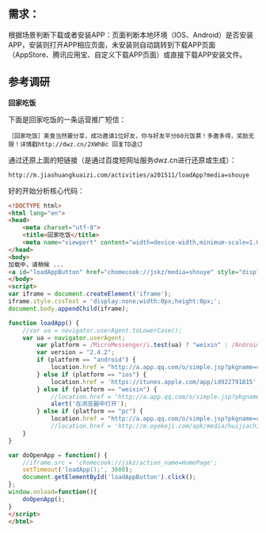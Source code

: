 需求：
--------

根据场景判断下载或者安装APP：页面判断本地环境（IOS、Android）是否安装APP，安装则打开APP相应页面，未安装则自动跳转到下载APP页面（AppStore、腾讯应用宝、自定义下载APP页面）或直接下载APP安装文件。

参考调研
------------

**回家吃饭**

下面是回家吃饭的一条运营推广短信：

    ［回家吃饭］美食当然要分享，成功邀请1位好友，你与好友平分60元饭票！多邀多得，奖励无限！详情戳http://dwz.cn/2XWhBc 回复TD退订
    
通过还原上面的短链接（是通过百度短网址服务dwz.cn进行还原或生成）：

    http://m.jiashuangkuaizi.com/activities/a201511/loadApp?media=shouye

好的开始分析核心代码：
```html
<!DOCTYPE html>
<html lang="en">
<head>
    <meta charset="utf-8">
    <title>回家吃饭</title>
    <meta name="viewport" content="width=device-width,minimum-scale=1.0,maximum-scale=1.0,user-scalable=no">
</head>
<body>
加载中，请稍候 ...
<a id="loadAppButton" href="chomecook://jskz/media=shouye" style="display:none;width:0px;height:0px;"></a>
</body>
<script>
var iframe = document.createElement('iframe');
iframe.style.cssText = 'display:none;width:0px;height:0px;';
document.body.appendChild(iframe);

function loadApp() {
    //var ua = navigator.userAgent.toLowerCase();
    var ua = navigator.userAgent;
        var platform = /MicroMessenger/i.test(ua) ? "weixin" : /Android/i.test(ua) ? "android" : /iPhone|iPad|iPod/i.test(ua) ? "ios" : "pc";
        var version = "2.4.2";
        if (platform == "android") {
            location.href = "http://a.app.qq.com/o/simple.jsp?pkgname=com.privatekitchen.huijia";
        } else if (platform == "ios") {
            location.href = 'https://itunes.apple.com/app/id922791815';
        } else if (platform == "weixin") {
            //location.href = "http://a.app.qq.com/o/simple.jsp?pkgname=com.privatekitchen.huijia";
            alert('在浏览器中打开');
        } else if (platform == "pc") {
            location.href = "http://a.app.qq.com/o/simple.jsp?pkgname=com.privatekitchen.huijia";
      	    //location.href = 'http://m.oyekeji.com/apk/media/huijiachifan/huijiachifan_user_' + version + '.apk';
    }
}

var doOpenApp = function() {
    //iframe.src = 'chomecook://jskz/action_name=HomePage';
    setTimeout('loadApp();', 3000);
    document.getElementById('loadAppButton').click();
};
window.onload=function(){
    doOpenApp();
}
</script>
</html>
```


